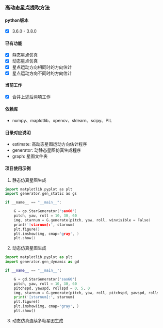 ### 高动态星点提取方法
#### python版本
  - [x] 3.6.0 - 3.8.0

#### 已有功能
  - [x] 静态星点仿真
  - [x] 动态星点仿真
  - [x] 星点运动方向相同时的方向估计
  - [x] 星点运动方向不同时的方向估计

#### 当前工作
  - [x] 合并上述后两项工作 


#### 依赖库
 - numpy、maplotlib、opencv、sklearn、scipy、PIL

#### 目录对应说明
 - estimate: 高动态星图运动方向估计程序
 - generator: 动静态星图仿真生成程序
 - graph: 星图文件夹

#### 项目使用示例

1. 静态仿真星图生成
```cpp
import matplotlib.pyplot as plt
import generator.gen_static as gs

if __name__ == "__main__":

    G = gs.StarGenerator('sao60')
    pitch, yaw, roll = 10, 30, 60
    img, starnum = G.generate(pitch, yaw, roll, winvisible = False)
    print('[starnum]:', starnum)
    plt.figure()
    plt.imshow(img, cmap='gray', )
    plt.show()
```
2. 动态仿真星图生成
```python
import matplotlib.pyplot as plt
import generator.gen_dynamic as gd

if __name__ == "__main__":

    G = gd.StarGenerator('sao60')
    pitch, yaw, roll = 10, 30, 60
    pitchspd, yawspd, rollspd = 0, 5, 0
    img, starnum = G.generate(pitch, yaw, roll, pitchspd, yawspd, rollspd, winvisible = False)
    print('[starnum]:', starnum)
    plt.figure()
    plt.imshow(img, cmap='gray', )
    plt.show()

```
3. 动态仿真连续多帧星图生成

